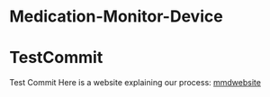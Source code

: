 # Medication-Monitor-Device
# TestCommit
Test Commit
Here is a website explaining our process: [mmdwebsite]



[mmdwebsite]: [https://sites.google.com/view/mmd-website/home]
